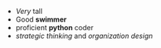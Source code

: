 * _Very_ tall
* Good **swimmer**
* proficient **python** coder
* _strategic thinking_ and _organization design_
